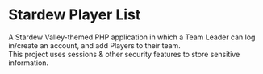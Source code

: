 # Stardew Player List
A Stardew Valley-themed PHP application in which a Team Leader can log in/create an account, and add Players to their team.<br>
This project uses sessions & other security features to store sensitive information.

